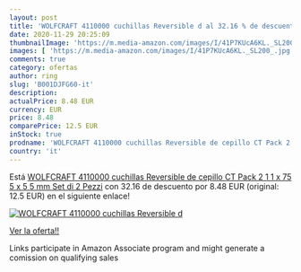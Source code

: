 ```yaml
---
layout: post
title: 'WOLFCRAFT 4110000 cuchillas Reversible d al 32.16 % de descuento'
date: 2020-11-29 20:25:09
thumbnailImage: 'https://m.media-amazon.com/images/I/41P7KUcA6KL._SL200_.jpg'
images: [ 'https://m.media-amazon.com/images/I/41P7KUcA6KL._SL200_.jpg' ]
comments: true
category: ofertas
author: ring
slug: 'B001DJFG60-it'
description:
actualPrice: 8.48 EUR
currency: EUR
price: 8.48
comparePrice: 12.5 EUR
inStock: true
prodname: 'WOLFCRAFT 4110000 cuchillas Reversible de cepillo CT Pack 2  1 1 x 75 5 x 5 5 mm  Set di 2 Pezzi'
country: 'it'
---
```


Está [WOLFCRAFT 4110000 cuchillas Reversible de cepillo CT Pack 2  1 1 x 75 5 x 5 5 mm  Set di 2 Pezzi](https://www.amazon.it/dp/B001DJFG60/?tag=tolees00-21) con 32.16 de descuento por 8.48 EUR (original: 12.5 EUR) en el siguiente enlace!

[![WOLFCRAFT 4110000 cuchillas Reversible d](https://m.media-amazon.com/images/I/41P7KUcA6KL._SL200_.jpg)](https://www.amazon.it/dp/B001DJFG60/?tag=tolees00-21)

[Ver la oferta!!](https://www.amazon.it/dp/B001DJFG60/?tag=tolees00-21)

Links participate in Amazon Associate program and might generate a comission on qualifying sales


